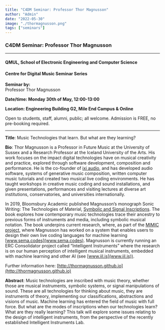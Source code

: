 ```yaml
---
title: "C4DM Seminar: Professor Thor Magnusson"
author: "Admin"
date: "2022-05-30"
image: "./thormagnusson.png"
tags: ["seminars"]
---
```


### C4DM Seminar: Professor Thor Magnusson
-----------------

#### QMUL, School of Electronic Engineering and Computer Science

#### Centre for Digital Music Seminar Series

**Seminar by:**   
    Professor Thor Magnusson

**Date/time: Monday 30th of May, 12:00-13:00**

**Location: Engineering Building G2, Mile End Campus & Online**

Open to students, staff, alumni, public; all welcome.
Admission is FREE, no pre-booking required.

-----------------

<b>Title</b>: Music Technologies that learn. But what are they learning?

<b>Bio</b>: 
Thor Magnusson is a Professor in Future Music at the University of Sussex and a Research Professor at the Iceland University of the Arts. His work focuses on the impact digital technologies have on musical creativity and practice, explored through software development, composition and performance. He is the co-founder of [ixi audio](www.ixi-audio.net), and has developed audio software, systems of generative music composition, written computer music tutorials and created two musical live coding environments. He has taught workshops in creative music coding and sound installations, and given presentations, performances and visiting lectures at diverse art institutions, conservatories, and universities internationally.
 
In 2019, Bloomsbury Academic published Magnusson’s monograph Sonic Writing: The Technologies of Material, [Symbolic and Signal Inscriptions](https://www.bloomsbury.com/sonic-writing-9781501313868/). The book explores how contemporary music technologies trace their ancestry to previous forms of instruments and media, including symbolic musical notation. The book underpins current research, where, as part of the [MIMIC project](www.mimicproject.com), where Magnusson has worked on a system that enables users to design their own live coding languages for machine learning [www.sema.codes](www.sema.codes). Magnusson is currently running an ERC Consolidator project called “Intelligent Instruments” where the research is on our human perception of intelligent musical instruments, embedded with machine learning and other AI (see [www.iil.is](www.iil.is)).

Further information here: [http://thormagnusson.github.io](http://thormagnusson.github.io) 

<b>Abstract</b>:
Music technologies are inscribed with music theory, whether those are musical instruments, symbolic systems, or signal manipulations of sound. These are all technologies for thinking about music, they are instruments of theory, implementing our classifications, abstractions and visions of music. Machine learning has entered the field of music with full force. But what are the modes of inscriptions when our technologies learn? What are they really learning? This talk will explore some issues relating to the design of intelligent instruments, from the perspective of the recently established Intelligent Instruments Lab. 
